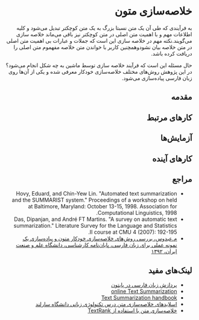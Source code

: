 <div dir=rtl>

# خلاصه‌سازی متون
به فرآیندی که طی آن یک متن نسبتا بزرگ به یک متن کوچکتر تبدیل می‌شود و کلیه اطلاعات مهم و با اهمیت متن اصلی در متن کوچکتر نیز باقی می‌ماند خلاصه سازی می‌گویند.نکته مهم در خلاصه سازی این است که جملات و عبارات بی اهمیت متن اصلی در متن خلاصه بیان نشودوهمچنین کاربر با خواندن متن خلاصه مفهموم متن اصلی را دریافت کرده باشد.

حال مسئله این است که فرآیند خلاصه سازی توسط ماشین به چه شکل انجام می‌شود؟  در این پژوهش روش‌های مختلف خلاصه‌سازی خودکار  معرفی شده و یکی از آن‌ها روی زبان فارسی پیاده‌سازی می‌شود.

## مقدمه

## کارهای مرتبط

## آزمایش‌ها

## کارهای آینده

## مراجع
+ Hovy, Eduard, and Chin-Yew Lin. "Automated text summarization and the SUMMARIST system." Proceedings of a workshop on held at Baltimore, Maryland: October 13-15, 1998. Association for Computational Linguistics, 1998.
+ Das, Dipanjan, and André FT Martins. "A survey on automatic text summarization." Literature Survey for the Language and Statistics II course at CMU 4 (2007): 192-195.
+ [م.عبدوس، بررسی روش‌های خلاصه‌سازی خودکار متون و پیاده‌سازی یک نمونه عملی برای زبان فارسی، پایان‌نامه کارشناسی، دانشگاه علم و صنعت ایران، ۱۳۹۲](http://bayanbox.ir/id/4450824027451101101?download)

## لینک‌های مفید
+ [پردازش زبان فارسی در پایتون](http://www.sobhe.ir/hazm)
+ [online Text Summarization](http://www.tools4noobs.com/summarize/)
+ [Text Summarization handbook](http://www.isi.edu/natural-language/people/hovy/papers/05Handbook-Summ-hovy.pdf)
+ [اسلایدهای خلاصه‌سازی متن درس تکنولوژی زبانی دانشگاه  سارلند](http://www.coli.uni-saarland.de/courses/LT1/2012/slides/summarization_lecture_WS1213.pdf)
+ [خلاصه‌سازی متن با استفاده از TextRank](http://joshbohde.com/blog/document-summarization)
